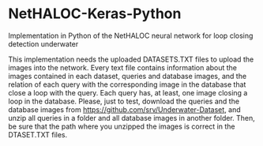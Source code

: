 # NetHALOC-Keras-Python
Implementation in Python of the NetHALOC neural network for loop closing detection underwater

This implementation needs the uploaded DATASETS.TXT files to upload the images into the network. 
Every text file contains information about the images contained in each dataset, queries and database images, and the relation of each query with the corresponding image in the database that close a loop with the query. Each query has, at least, one image closing a loop in the database.
Please, just to test, download the queries and the database images from https://github.com/srv/Underwater-Dataset, and unzip all queries in a folder and all database images in another folder. Then, be sure that the path where you unzipped the images is correct in the DTASET.TXT files. 

